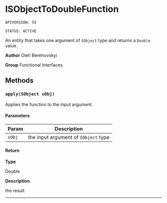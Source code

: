 # ISObjectToDoubleFunction

`APIVERSION: 55`

`STATUS: ACTIVE`

An entity that takes one argument of `SObject` type and returns a `Double` value.


**Author** Oleh Berehovskyi


**Group** Functional Interfaces

## Methods
### `apply(SObject sObj)`

Applies the function to the input argument.

#### Parameters
|Param|Description|
|---|---|
|`sObj`|the input argument of `SObject` type|

#### Return

**Type**

Double

**Description**

the result

---
